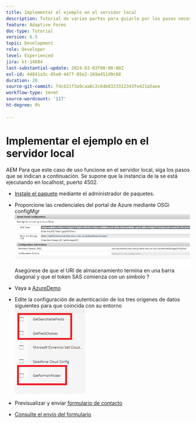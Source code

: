 ```yaml
---
title: Implementar el ejemplo en el servidor local
description: Tutorial de varias partes para guiarle por los pasos necesarios para consultar los envíos de formularios almacenados en Azure Portal
feature: Adaptive Forms
doc-type: Tutorial
version: 6.5
topic: Development
role: Developer
level: Experienced
jira: kt-14884
last-substantial-update: 2024-03-03T00:00:00Z
exl-id: 44841a3c-85e0-447f-85e2-169a451d9c68
duration: 20
source-git-commit: f4c621f3a9caa8c2c64b8323312343fe421a5aee
workflow-type: tm+mt
source-wordcount: '117'
ht-degree: 0%

---
```


# Implementar el ejemplo en el servidor local

AEM Para que este caso de uso funcione en el servidor local, siga los pasos que se indican a continuación. Se supone que la instancia de la se está ejecutando en localhost, puerto 4502.

* [Instale el paquete](assets/azuredemo.all-1.0.0-SNAPSHOT.zip) mediante el administrador de paquetes.

* Proporcione las credenciales del portal de Azure mediante OSGi configMgr
  ![azure-portal](assets/azure-portal-config.png)
Asegúrese de que el URI de almacenamiento termina en una barra diagonal y que el token SAS comienza con un símbolo ?
* Vaya a [AzureDemo](http://localhost:4502/libs/fd/fdm/gui/components/admin/fdmcloudservice/fdm.html/conf/azuredemo)

* Edite la configuración de autenticación de los tres orígenes de datos siguientes para que coincida con su entorno
  ![fuentes de datos](assets/fdm-data-sources.png)

* Previsualizar y enviar [formulario de contacto](http://localhost:4502/content/dam/formsanddocuments/azureportal/contactus/jcr:content?wcmmode=disabled)

* [Consulte el envío del formulario](http://localhost:4502/content/dam/formsanddocuments/azureportal/queryformsubmissions/jcr:content?wcmmode=disabled)
